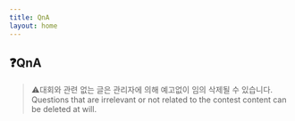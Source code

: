 ```yaml
---
title: QnA
layout: home
---
```

## ❓**QnA**

> ⚠️대회와 관련 없는 글은 관리자에 의해 예고없이 임의 삭제될 수 있습니다.   
      Questions that are irrelevant or not related to the contest content can be deleted at will.


<script src="https://giscus.app/client.js"
        data-repo="KU-InThon-Datathon/2024-Inthon-Datathon"
        data-repo-id="R_kgDONMVW6Q"
        data-category="Q&A"
        data-category-id="DIC_kwDONMVW6c4CkGU2"
        data-mapping="pathname"
        data-strict="0"
        data-reactions-enabled="1"
        data-emit-metadata="0"
        data-input-position="top"
        data-theme="noborder_light"
        data-lang="ko"
        crossorigin="anonymous"
        async>
</script>